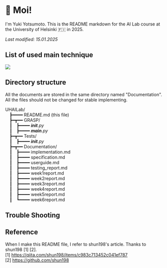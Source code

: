 # 👋 Moi!
I'm Yuki Yotsumoto. This is the README markdown for the AI Lab course at the University of Helsinki 🇫🇮 in 2025.

*Last modified: 15.01.2025*

## List of used main technique   
<img src="https://skillicons.dev/icons?theme=light&perline=6&i=python,github,vscode"/>

## Directory structure  
All the documents are stored in the same directory named "Documentation".  
All the files should not be changed for stable implementing.

UHAILab/  
&emsp;┣━━━━ README.md (this file)  
&emsp;┣━┳━━ GRASP/  
&emsp;┃&emsp;┣━━━━ *__init__.py*  
&emsp;┃&emsp;┣━━━━ *__main__.py*  
&emsp;┣━┳━━ Tests/  
&emsp;┃&emsp;┣━━━━ *__init__.py*  
&emsp;┣━┳━━ Documentation/  
&emsp;┃&emsp;┣━━━━ implementation.md  
&emsp;┃&emsp;┣━━━━ specification.md  
&emsp;┃&emsp;┣━━━━ userguide.md  
&emsp;┃&emsp;┣━━━━ testing_report.md  
&emsp;┃&emsp;┣━━━━ week1report.md  
&emsp;┃&emsp;┣━━━━ week2report.md  
&emsp;┃&emsp;┣━━━━ week3report.md  
&emsp;┃&emsp;┣━━━━ week4report.md  
&emsp;┃&emsp;┣━━━━ week5report.md  
&emsp;┃&emsp;┗━━━━ week6report.md 

## Trouble Shooting

## Reference
When I make this README file, I refer to shun198's article. Thanks to shun198 [1] [2].  
[1] https://qiita.com/shun198/items/c983c713452c041ef787  
[2] https://github.com/shun198